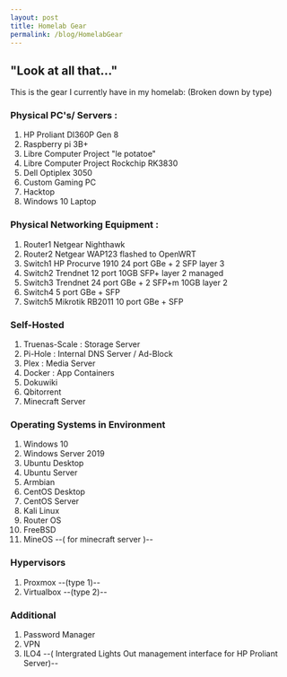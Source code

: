 ```yaml
---
layout: post
title: Homelab Gear 
permalink: /blog/HomelabGear
--- 
```


## "Look at all that..."

This is the gear I currently have in my homelab: 
(Broken down by type) 

### Physical PC's/ Servers :  
 1) HP Proliant Dl360P Gen 8 <br />
 2) Raspberry pi 3B+ <br />
 3) Libre Computer Project "le potatoe" <br />
 4) Libre Computer Project Rockchip RK3830 <br />
 5) Dell Optiplex 3050 <br />
 6) Custom Gaming PC <br />
 7) Hacktop <br />
 8) Windows 10 Laptop 

### Physical Networking Equipment : 
  1) Router1 Netgear Nighthawk <br />
  2) Router2 Netgear WAP123 flashed to OpenWRT <br /> 
  3) Switch1 HP Procurve 1910 24 port GBe + 2 SFP layer 3 <br />
  4) Switch2 Trendnet 12 port 10GB SFP+ layer 2 managed <br />
  5) Switch3 Trendnet 24 port GBe + 2 SFP+m 10GB layer 2 <br />
  6) Switch4 5 port GBe + SFP <br />
  7) Switch5 Mikrotik RB2011 10 port GBe + SFP

### Self-Hosted 
  1) Truenas-Scale : Storage Server 
  2) Pi-Hole : Internal DNS Server / Ad-Block
  3) Plex : Media Server
  4) Docker : App Containers
  5) Dokuwiki
  6) Qbitorrent
  7) Minecraft Server 

### Operating Systems in Environment 
  1) Windows 10
  2) Windows Server 2019
  3) Ubuntu Desktop
  4) Ubuntu Server
  5) Armbian
  6) CentOS Desktop
  7) CentOS Server 
  8) Kali Linux
  9) Router OS
  10) FreeBSD
  11) MineOS --( for minecraft server )--

### Hypervisors 
  1) Proxmox --(type 1)-- 
  2) Virtualbox --(type 2)--

### Additional 
  1) Password Manager
  2) VPN
  3) ILO4 --( Intergrated Lights Out management interface for HP Proliant Server)-- 

